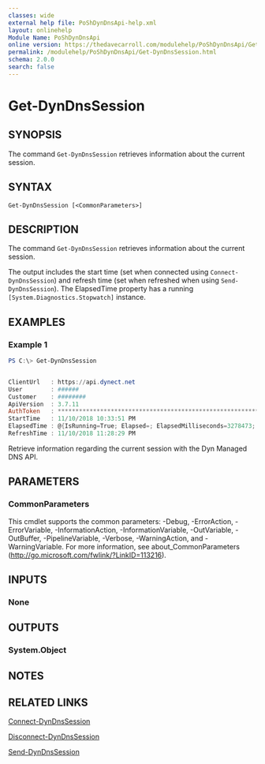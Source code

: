 ```yaml
---
classes: wide
external help file: PoShDynDnsApi-help.xml
layout: onlinehelp
Module Name: PoShDynDnsApi
online version: https://thedavecarroll.com/modulehelp/PoShDynDnsApi/Get-DynDnsSession.html
permalink: /modulehelp/PoShDynDnsApi/Get-DynDnsSession.html
schema: 2.0.0
search: false
---
```


# Get-DynDnsSession

## SYNOPSIS
The command `Get-DynDnsSession` retrieves information about the current session.

## SYNTAX

```
Get-DynDnsSession [<CommonParameters>]
```

## DESCRIPTION
The command `Get-DynDnsSession` retrieves information about the current session.

The output includes the start time (set when connected using `Connect-DynDnsSession`) and refresh time (set when refreshed
when using `Send-DynDnsSession`). The ElapsedTime property has a running `[System.Diagnostics.Stopwatch]` instance.

## EXAMPLES

### Example 1
```powershell
PS C:\> Get-DynDnsSession


ClientUrl   : https://api.dynect.net
User        : ######
Customer    : ########
ApiVersion  : 3.7.11
AuthToken   : ******************************************************************=
StartTime   : 11/10/2018 10:33:51 PM
ElapsedTime : @{IsRunning=True; Elapsed=; ElapsedMilliseconds=3278473; ElapsedTicks=6377654595}
RefreshTime : 11/10/2018 11:28:29 PM
```

Retrieve information regarding the current session with the Dyn Managed DNS API.

## PARAMETERS

### CommonParameters
This cmdlet supports the common parameters: -Debug, -ErrorAction, -ErrorVariable, -InformationAction, -InformationVariable, -OutVariable, -OutBuffer, -PipelineVariable, -Verbose, -WarningAction, and -WarningVariable. For more information, see about_CommonParameters (http://go.microsoft.com/fwlink/?LinkID=113216).

## INPUTS

### None

## OUTPUTS

### System.Object

## NOTES

## RELATED LINKS

[Connect-DynDnsSession](https://thedavecarroll.com/modulehelp/PoShDynDnsApi/Disconnect-DynDnsSession.html)

[Disconnect-DynDnsSession](https://thedavecarroll.com/modulehelp/PoShDynDnsApi/Disconnect-DynDnsSession.html)

[Send-DynDnsSession](https://thedavecarroll.com/modulehelp/PoShDynDnsApi/Send-DynDnsSession.html)
